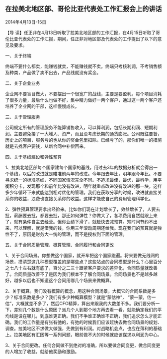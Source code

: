 ## 在拉美北地区部、哥伦比亚代表处工作汇报会上的讲话

2014年4月13日-15日



【导  读】任正非在4月13日听取了拉美北地区部的工作汇报，在4月15日听取了哥伦比亚代表处的工作汇报，期间，任正非对地区部及代表处的工作提出了以下的意见及要求。



一、关于终端

终端不要什么都卖，能赚钱就卖，不能赚钱就不卖。终端只考核利润，不考销售额及种类，产品做了卖不出去，产品线就没有奖金。

二、关于企业业务

企业网不要盲目做大，不要摆出一个很宽广的战线，主要是要盈利。每个项目消耗了很多力量，最后什么也做不好，集中精力做好一两个客户，通过这一两个客户还培养了企业网的干部，这样慢慢成长。

三、关于管理服务

公司规定所有的管理服务不能算销售收入，可以算利润，包括长期利润、短期利润。主要避免接了一大堆人、资产，而且没考虑长期的通货膨胀。公司既往要咎，历史上的项目，服务亏的也从你的奖金包里扣除。已经亏了的，那你们唯一的措施就是去找客户要钱，从新合同中补偿回来。

四、关于基线建设和弹性预算

1、拉美北地区部每个国家建每个国家的基线，用过去3年的数据分析就会得出一个基线，以后的改进就是瞄准前两年的改进。今年跟去年比，明年跟今年比。不要寻求统一的标准基线，不同国家情况完全不同。不追求最佳，最优，最科学，用平衡积分卡，发现那个和前年比没有改进，明年就重点改进没有改进的那一块，这样多少年循环下来就能达到相对优化的管理。我们在获取分享的时候，改进就直接关系你的收益，浪费也直接关系你的收益。这样才能使自己的费用管理科学化。

2、弹性预算管理要拿出经验来。比如你们现在计划增长了，效益增长了，人要去批，薪酬要去批，都要去批，那还如何弹性？你做大了，各项费用自然就跟上来了，就有条件自主去经营。但你业绩下滑了，就赶快去减预算。短时间节约不出来，可以理解，就是借我的钱，你用三年滚动周期还给我。现在我们的预算就是弹性不了，原因是财务大一统的管理，而不是授权到下面的管理。

五、关于合同质量管理、概算管理、合同履行和合同更改

1、关于合同场景。你想做这个国家，就开车把这个国家跑遍。将来要做无线网的场景，摸清楚这几种模型覆盖的是哪些点？这些站点的合同模型是什么？心里百分之七八十左右就有底了，百分之二三十跟紧客户要求的差异化，合同质量就改善了。合同质量改善不了是因为我们根本不了解合同场景。合同场景也不是越多越好，越多以后也不知道这个合同用哪几个场景来做概算。

2、关于概算。我们没有概算的概念，用这种合同场景，大概它的合同系数是多少？标准系数是多少？我们有多少种概算模型？就是“蒙估神”， “蒙一蒙，估一估”，大概就差不多了，然后CFO精算，算出来跟我的大数差不多。我们要分析一下，差别几个数是什么原因？派几个人到那个地方再去看一看，就能确定我们的平均线是设在哪儿，到底谁更正确。我们不争谁正确谁不正确，我们追求怎么才能正确。我们的工作量是有张有弛的，有弛的时候我们应该赶快去做合同场景的规划、调查。拉美地区不求做大做强，先做到有利润。对战略机会点，也应在薄利的基础上。拉美地区有汇困等一系列问题，眼前做不大的时候就应该谋求以利润为中心。

3、关于合同更改。任何合同做不到绝对的准确，所以要做合同变更，做合同变更的人增加了收益，就给他奖励和激励。
